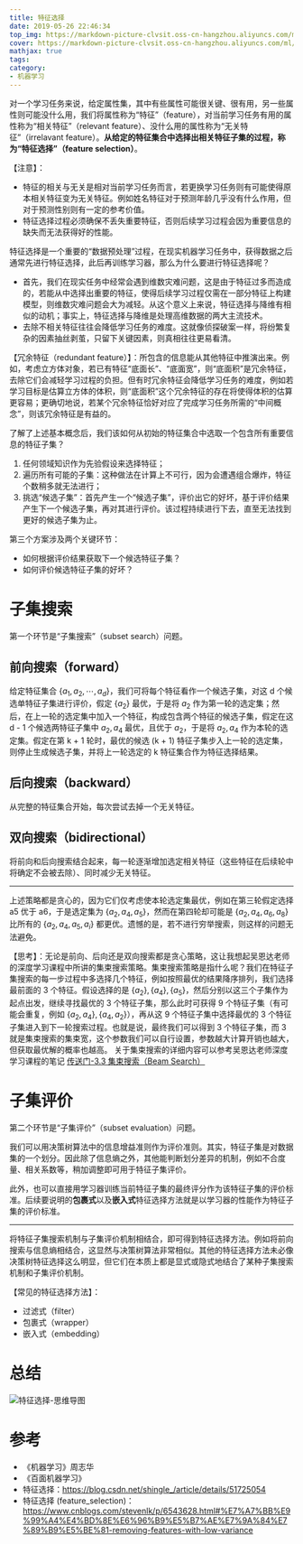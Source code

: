 ```yaml
---
title: 特征选择
date: 2019-05-26 22:46:34
top_img: https://markdown-picture-clvsit.oss-cn-hangzhou.aliyuncs.com/ml/%E7%89%B9%E5%BE%81%E5%B7%A5%E7%A8%8B/feature%20selection/%E7%89%B9%E5%BE%81%E9%80%89%E6%8B%A9%E6%80%9D%E7%BB%B4%E5%AF%BC%E5%9B%BE.png
cover: https://markdown-picture-clvsit.oss-cn-hangzhou.aliyuncs.com/ml/%E7%89%B9%E5%BE%81%E5%B7%A5%E7%A8%8B/feature%20selection/%E7%89%B9%E5%BE%81%E9%80%89%E6%8B%A9%E6%80%9D%E7%BB%B4%E5%AF%BC%E5%9B%BE.png
mathjax: true
tags:
category:
- 机器学习
---
```


对一个学习任务来说，给定属性集，其中有些属性可能很关键、很有用，另一些属性则可能没什么用，我们将属性称为“特征”（feature），对当前学习任务有用的属性称为“相关特征”（relevant feature）、没什么用的属性称为“无关特征”（irrelavant feature）。**从给定的特征集合中选择出相关特征子集的过程，称为“特征选择”（feature selection）**。

【注意】：
- 特征的相关与无关是相对当前学习任务而言，若更换学习任务则有可能使得原本相关特征变为无关特征。例如姓名特征对于预测年龄几乎没有什么作用，但对于预测性别则有一定的参考价值。
- 特征选择过程必须确保不丢失重要特征，否则后续学习过程会因为重要信息的缺失而无法获得好的性能。

特征选择是一个重要的“数据预处理”过程，在现实机器学习任务中，获得数据之后通常先进行特征选择，此后再训练学习器，那么为什么要进行特征选择呢？
- 首先，我们在现实任务中经常会遇到维数灾难问题，这是由于特征过多而造成的，若能从中选择出重要的特征，使得后续学习过程仅需在一部分特征上构建模型，则维数灾难问题会大为减轻。从这个意义上来说，特征选择与降维有相似的动机；事实上，特征选择与降维是处理高维数据的两大主流技术。
- 去除不相关特征往往会降低学习任务的难度。这就像侦探破案一样，将纷繁复杂的因素抽丝剥茧，只留下关键因素，则真相往往更易看清。

【冗余特征（redundant feature）】：所包含的信息能从其他特征中推演出来。例如，考虑立方体对象，若已有特征“底面长”、“底面宽”，则“底面积”是冗余特征，去除它们会减轻学习过程的负担。但有时冗余特征会降低学习任务的难度，例如若学习目标是估算立方体的体积，则“底面积”这个冗余特征的存在将使得体积的估算更容易；更确切地说，若某个冗余特征恰好对应了完成学习任务所需的“中间概念”，则该冗余特征是有益的。

了解了上述基本概念后，我们该如何从初始的特征集合中选取一个包含所有重要信息的特征子集？
1. 任何领域知识作为先验假设来选择特征；
2. 遍历所有可能的子集：这种做法在计算上不可行，因为会遭遇组合爆炸，特征个数稍多就无法进行；
3. 挑选“候选子集”：首先产生一个“候选子集”，评价出它的好坏，基于评价结果产生下一个候选子集，再对其进行评价。该过程持续进行下去，直至无法找到更好的候选子集为止。

第三个方案涉及两个关键环节：
- 如何根据评价结果获取下一个候选特征子集？
- 如何评价候选特征子集的好坏？

# 子集搜索
第一个环节是“子集搜索”（subset search）问题。

## 前向搜索（forward）
给定特征集合 $\{a_1, a_2,\cdots, a_d\}$，我们可将每个特征看作一个候选子集，对这 d 个候选单特征子集进行评价，假定 $\{a_2\}$ 最优，于是将 ${a_2}$ 作为第一轮的选定集；然后，在上一轮的选定集中加入一个特征，构成包含两个特征的候选子集，假定在这 d - 1 个候选两特征子集中 ${a_2, a_4}$ 最优，且优于 ${a_2}$，于是将 ${a_2, a_4}$ 作为本轮的选定集。假定在第 k + 1 轮时，最优的候选 (k + 1) 特征子集步入上一轮的选定集，则停止生成候选子集，并将上一轮选定的 k 特征集合作为特征选择结果。

## 后向搜索（backward）
从完整的特征集合开始，每次尝试去掉一个无关特征。

## 双向搜索（bidirectional）
将前向和后向搜索结合起来，每一轮逐渐增加选定相关特征（这些特征在后续轮中将确定不会被去除）、同时减少无关特征。

---

上述策略都是贪心的，因为它们仅考虑使本轮选定集最优，例如在第三轮假定选择 a5 优于 a6，于是选定集为 $\{a_2, a_4, a_5\}$，然而在第四轮却可能是 $\{a_2, a_4, a_6, a_8\}$ 比所有的 $\{a_2, a_4, a_5, a_i\}$ 都更优。遗憾的是，若不进行穷举搜索，则这样的问题无法避免。

【思考】：无论是前向、后向还是双向搜索都是贪心策略，这让我想起吴恩达老师的深度学习课程中所讲的集束搜索策略。集束搜索策略是指什么呢？我们在特征子集搜索的每一步过程中多选择几个特征，例如按照最优的结果降序排列，我们选择最前面的 3 个特征。假设选择的是 $\{a_2\}, \{a_4\}, \{a_5\}$，然后分别以这三个子集作为起点出发，继续寻找最优的 3 个特征子集，那么此时可获得 9 个特征子集（有可能会重复，例如 $\{a_2, a_4\}, \{a_4, a_2\}$），再从这 9 个特征子集中选择最优的 3 个特征子集进入到下一轮搜索过程。也就是说，最终我们可以得到 3 个特征子集，而 3 就是集束搜索的集束宽，这个参数我们可以自行设置，参数越大计算开销也越大，但获取最优解的概率也越高。 关于集束搜索的详细内容可以参考吴恩达老师深度学习课程的笔记 [传送门-3.3 集束搜索（Beam Search）](https://github.com/fengdu78/deeplearning_ai_books/blob/master/markdown/lesson5-week3.md)

# 子集评价
第二个环节是“子集评价”（subset evaluation）问题。

我们可以用决策树算法中的信息增益准则作为评价准则。其实，特征子集是对数据集的一个划分。因此除了信息熵之外，其他能判断划分差异的机制，例如不合度量、相关系数等，稍加调整即可用于特征子集评价。

此外，也可以直接用学习器训练当前特征子集的最终评分作为该特征子集的评价标准。后续要说明的**包裹式**以及**嵌入式**特征选择方法就是以学习器的性能作为特征子集的评价标准。

---

将特征子集搜索机制与子集评价机制相结合，即可得到特征选择方法。例如将前向搜索与信息熵相结合，这显然与决策树算法非常相似。其他的特征选择方法未必像决策树特征选择这么明显，但它们在本质上都是显式或隐式地结合了某种子集搜索机制和子集评价机制。

【常见的特征选择方法】：
- 过滤式（filter）
- 包裹式（wrapper）
- 嵌入式（embedding）


# 总结
![特征选择-思维导图](https://markdown-picture-clvsit.oss-cn-hangzhou.aliyuncs.com/ml/%E7%89%B9%E5%BE%81%E5%B7%A5%E7%A8%8B/feature%20selection/%E7%89%B9%E5%BE%81%E9%80%89%E6%8B%A9%E6%80%9D%E7%BB%B4%E5%AF%BC%E5%9B%BE.png)

# 参考
- 《机器学习》周志华
- 《百面机器学习》
- 特征选择：https://blog.csdn.net/shingle_/article/details/51725054
- 特征选择 (feature_selection)：https://www.cnblogs.com/stevenlk/p/6543628.html#%E7%A7%BB%E9%99%A4%E4%BD%8E%E6%96%B9%E5%B7%AE%E7%9A%84%E7%89%B9%E5%BE%81-removing-features-with-low-variance